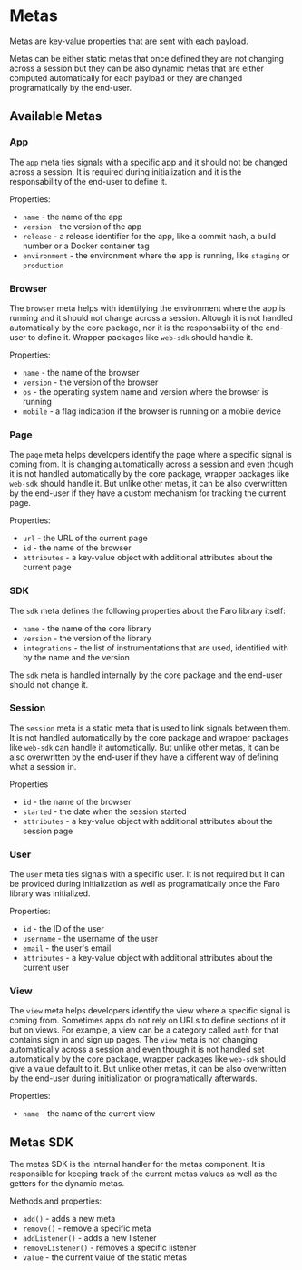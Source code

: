 # Metas

Metas are key-value properties that are sent with each payload.

Metas can be either static metas that once defined they are not changing across a session but they can be also dynamic
metas that are either computed automatically for each payload or they are changed programatically by the end-user.

## Available Metas

### App

The `app` meta ties signals with a specific app and it should not be changed across a session. It is required during
initialization and it is the responsability of the end-user to define it.

Properties:

- `name` - the name of the app
- `version` - the version of the app
- `release` - a release identifier for the app, like a commit hash, a build number or a Docker container tag
- `environment` - the environment where the app is running, like `staging` or `production`

### Browser

The `browser` meta helps with identifying the environment where the app is running and it should not change across a
session. Altough it is not handled automatically by the core package, nor it is the responsability of the end-user to
define it. Wrapper packages like `web-sdk` should handle it.

Properties:

- `name` - the name of the browser
- `version` - the version of the browser
- `os` - the operating system name and version where the browser is running
- `mobile` - a flag indication if the browser is running on a mobile device

### Page

The `page` meta helps developers identify the page where a specific signal is coming from. It is changing automatically
across a session and even though it is not handled automatically by the core package, wrapper packages like `web-sdk`
should handle it. But unlike other metas, it can be also overwritten by the end-user if they have a custom mechanism for
tracking the current page.

Properties:

- `url` - the URL of the current page
- `id` - the name of the browser
- `attributes` - a key-value object with additional attributes about the current page

### SDK

The `sdk` meta defines the following properties about the Faro library itself:

- `name` - the name of the core library
- `version` - the version of the library
- `integrations` - the list of instrumentations that are used, identified with by the name and the version

The `sdk` meta is handled internally by the core package and the end-user should not change it.

### Session

The `session` meta is a static meta that is used to link signals between them. It is not handled automatically by the
core package and wrapper packages like `web-sdk` can handle it automatically. But unlike other metas, it can be also
overwritten by the end-user if they have a different way of defining what a session in.

Properties

- `id` - the name of the browser
- `started` - the date when the session started
- `attributes` - a key-value object with additional attributes about the session page

### User

The `user` meta ties signals with a specific user. It is not required but it can be provided during initialization as
well as programatically once the Faro library was initialized.

Properties:

- `id` - the ID of the user
- `username` - the username of the user
- `email` - the user's email
- `attributes` - a key-value object with additional attributes about the current user

### View

The `view` meta helps developers identify the view where a specific signal is coming from. Sometimes apps do not rely on
URLs to define sections of it but on views. For example, a view can be a category called `auth` for that contains sign
in and sign up pages. The `view` meta is not changing automatically across a session and even though it is not handled
set automatically by the core package, wrapper packages like `web-sdk` should give a value default to it. But unlike
other metas, it can be also overwritten by the end-user during initialization or programatically afterwards.

Properties:

- `name` - the name of the current view

## Metas SDK

The metas SDK is the internal handler for the metas component. It is responsible for keeping track of the current metas
values as well as the getters for the dynamic metas.

Methods and properties:

- `add()` - adds a new meta
- `remove()` - remove a specific meta
- `addListener()` - adds a new listener
- `removeListener()` - removes a specific listener
- `value` - the current value of the static metas
